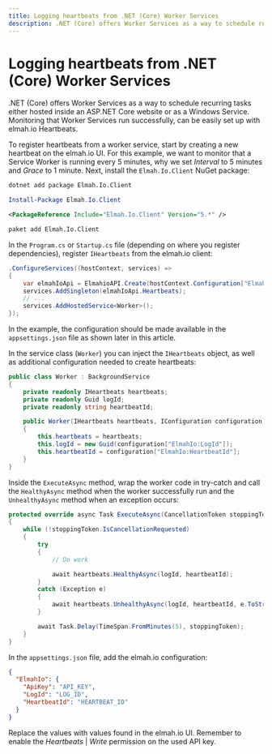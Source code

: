 ```yaml
---
title: Logging heartbeats from .NET (Core) Worker Services
description: .NET (Core) offers Worker Services as a way to schedule recurring tasks. Monitoring that services run can be set up with elmah.io Heartbeats.
---
```


# Logging heartbeats from .NET (Core) Worker Services

.NET (Core) offers Worker Services as a way to schedule recurring tasks either hosted inside an ASP.NET Core website or as a Windows Service. Monitoring that Worker Services run successfully, can be easily set up with elmah.io Heartbeats.

To register heartbeats from a worker service, start by creating a new heartbeat on the elmah.io UI. For this example, we want to monitor that a Service Worker is running every 5 minutes, why we set *Interval* to 5 minutes and *Grace* to 1 minute. Next, install the `Elmah.Io.Client` NuGet package:

```cmd fct_label=".NET CLI"
dotnet add package Elmah.Io.Client
```
```powershell fct_label="Package Manager"
Install-Package Elmah.Io.Client
```
```xml fct_label="PackageReference"
<PackageReference Include="Elmah.Io.Client" Version="5.*" />
```
```xml fct_label="Paket CLI"
paket add Elmah.Io.Client
```

In the `Program.cs` or `Startup.cs` file (depending on where you register dependencies), register `IHeartbeats` from the elmah.io client:

```csharp
.ConfigureServices((hostContext, services) =>
{
    var elmahIoApi = ElmahioAPI.Create(hostContext.Configuration["ElmahIo:ApiKey"]);
    services.AddSingleton(elmahIoApi.Heartbeats);
    // ...
    services.AddHostedService<Worker>();
});
```

In the example, the configuration should be made available in the `appsettings.json` file as shown later in this article.

In the service class (`Worker`) you can inject the `IHeartbeats` object, as well as additional configuration needed to create heartbeats:

```csharp
public class Worker : BackgroundService
{
    private readonly IHeartbeats heartbeats;
    private readonly Guid logId;
    private readonly string heartbeatId;

    public Worker(IHeartbeats heartbeats, IConfiguration configuration)
    {
        this.heartbeats = heartbeats;
        this.logId = new Guid(configuration["ElmahIo:LogId"]);
        this.heartbeatId = configuration["ElmahIo:HeartbeatId"];
    }
}
```

Inside the `ExecuteAsync` method, wrap the worker code in try-catch and call the `HealthyAsync` method when the worker successfully run and the `UnhealthyAsync` method when an exception occurs:

```csharp
protected override async Task ExecuteAsync(CancellationToken stoppingToken)
{
    while (!stoppingToken.IsCancellationRequested)
    {
        try
        {
            // Do work

            await heartbeats.HealthyAsync(logId, heartbeatId);
        }
        catch (Exception e)
        {
            await heartbeats.UnhealthyAsync(logId, heartbeatId, e.ToString());
        }

        await Task.Delay(TimeSpan.FromMinutes(5), stoppingToken);
    }
}
```

In the `appsettings.json` file, add the elmah.io configuration:

```json
{
  "ElmahIo": {
    "ApiKey": "API_KEY",
    "LogId": "LOG_ID",
    "HeartbeatId": "HEARTBEAT_ID"
  }
}
```

Replace the values with values found in the elmah.io UI. Remember to enable the *Heartbeats* | *Write* permission on the used API key.
